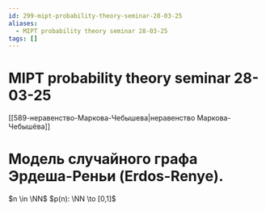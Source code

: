 ```yaml
---
id: 299-mipt-probability-theory-seminar-28-03-25
aliases:
  - MIPT probability theory seminar 28-03-25
tags: []
---
```


# MIPT probability theory seminar 28-03-25

[[589-неравенство-Маркова-Чебышева|неравенство Маркова-Чебышёва]]

# Модель случайного графа Эрдеша-Реньи (Erdos-Renye).

$n \in \NN$
$p(n): \NN \to [0,1]$

